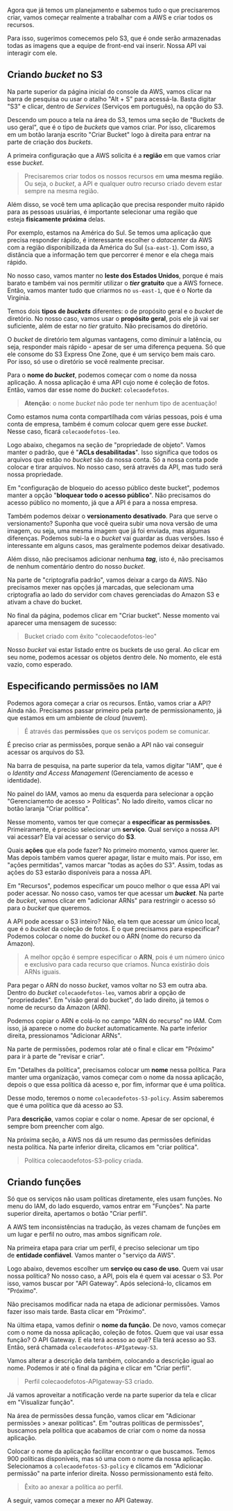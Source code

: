 
Agora que já temos um planejamento e sabemos tudo o que precisaremos criar, vamos começar realmente a trabalhar com a AWS e criar todos os recursos.

Para isso, sugerimos comecemos pelo S3, que é onde serão armazenadas todas as imagens que a equipe de front-end vai inserir. Nossa API vai interagir com ele.

## Criando _bucket_ no S3

Na parte superior da página inicial do console da AWS, vamos clicar na barra de pesquisa ou usar o atalho "Alt + S" para acessá-la. Basta digitar "S3" e clicar, dentro de _Services_ (Serviços em português), na opção do S3.

Descendo um pouco a tela na área do S3, temos uma seção de "Buckets de uso geral", que é o tipo de _buckets_ que vamos criar. Por isso, clicaremos em um botão laranja escrito "Criar Bucket" logo à direita para entrar na parte de criação dos _buckets_.

A primeira configuração que a AWS solicita é a **região** em que vamos criar esse _bucket_.

> Precisaremos criar todos os nossos recursos em **uma mesma região**. Ou seja, o _bucket_, a API e qualquer outro recurso criado devem estar sempre na mesma região.

Além disso, se você tem uma aplicação que precisa responder muito rápido para as pessoas usuárias, é importante selecionar uma região que esteja **fisicamente próxima** delas.

Por exemplo, estamos na América do Sul. Se temos uma aplicação que precisa responder rápido, é interessante escolher o _datacenter_ da AWS com a região disponibilizada da América do Sul (`sa-east-1`). Com isso, a distância que a informação tem que percorrer é menor e ela chega mais rápido.

No nosso caso, vamos manter no **leste dos Estados Unidos**, porque é mais barato e também vai nos permitir utilizar o **_tier_ gratuito** que a AWS fornece. Então, vamos manter tudo que criarmos no `us-east-1`, que é o Norte da Virgínia.

Temos dois **tipos de _buckets_** diferentes: o de propósito geral e o _bucket_ de diretório. No nosso caso, vamos usar o **propósito geral**, pois ele já vai ser suficiente, além de estar no _tier_ gratuito. Não precisamos do diretório.

O _bucket_ de diretório tem algumas vantagens, como diminuir a latência, ou seja, responder mais rápido - apesar de ser uma diferença pequena. Só que ele consome do S3 Express One Zone, que é um serviço bem mais caro. Por isso, só use o diretório se você realmente precisar.

Para o **nome do _bucket_**, podemos começar com o nome da nossa aplicação. A nossa aplicação é uma API cujo nome é coleção de fotos. Então, vamos dar esse nome do _bucket_: `colecaodefotos`.

> **Atenção**: o nome _bucket_ não pode ter nenhum tipo de acentuação!

Como estamos numa conta compartilhada com várias pessoas, pois é uma conta de empresa, também é comum colocar quem gere esse _bucket_. Nesse caso, ficará `colecaodefotos-leo`.

Logo abaixo, chegamos na seção de "propriedade de objeto". Vamos manter o padrão, que é "**ACLs desabilitadas**". Isso significa que todos os arquivos que estão no _bucket_ são da nossa conta. Só a nossa conta pode colocar e tirar arquivos. No nosso caso, será através da API, mas tudo será nossa propriedade.

Em "configuração de bloqueio do acesso público deste bucket", podemos manter a opção "**bloquear todo o acesso público**". Não precisamos do acesso público no momento, já que a API é para a nossa empresa.

Também podemos deixar o **versionamento desativado**. Para que serve o versionamento? Suponha que você queira subir uma nova versão de uma imagem, ou seja, uma mesma imagem que já foi enviada, mas algumas diferenças. Podemos subi-la e o _bucket_ vai guardar as duas versões. Isso é interessante em alguns casos, mas geralmente podemos deixar desativado.

Além disso, não precisamos adicionar nenhuma _**tag**_, isto é, não precisamos de nenhum comentário dentro do nosso _bucket_.

Na parte de "criptografia padrão", vamos deixar a cargo da AWS. Não precisamos mexer nas opções já marcadas, que selecionam uma criptografia ao lado do servidor com chaves gerenciadas do Amazon S3 e ativam a chave do bucket.

No final da página, podemos clicar em "Criar bucket". Nesse momento vai aparecer uma mensagem de sucesso:

> Bucket criado com êxito "colecaodefotos-leo"

Nosso _bucket_ vai estar listado entre os buckets de uso geral. Ao clicar em seu nome, podemos acessar os objetos dentro dele. No momento, ele está vazio, como esperado.

## Especificando permissões no IAM

Podemos agora começar a criar os recursos. Então, vamos criar a API? Ainda não. Precisamos passar primeiro pela parte de permissionamento, já que estamos em um ambiente de _cloud_ (nuvem).

> É através das **permissões** que os serviços podem se comunicar.

É preciso criar as permissões, porque senão a API não vai conseguir acessar os arquivos do S3.

Na barra de pesquisa, na parte superior da tela, vamos digitar "IAM", que é o _Identity and Access Management_ (Gerenciamento de acesso e identidade).

No painel do IAM, vamos ao menu da esquerda para selecionar a opção "Gerenciamento de acesso > Políticas". No lado direito, vamos clicar no botão laranja "Criar política".

Nesse momento, vamos ter que começar a **especificar as permissões**. Primeiramente, é preciso selecionar um **serviço**. Qual serviço a nossa API vai acessar? Ela vai acessar o serviço do **S3**.

Quais **ações** que ela pode fazer? No primeiro momento, vamos querer ler. Mas depois também vamos querer apagar, listar e muito mais. Por isso, em "ações permitidas", vamos marcar "todas as ações do S3". Assim, todas as ações do S3 estarão disponíveis para a nossa API.

Em "Recursos", podemos especificar um pouco melhor o que essa API vai poder acessar. No nosso caso, vamos ter que acessar um _**bucket**_. Na parte de _bucket_, vamos clicar em "adicionar ARNs" para restringir o acesso só para o _bucket_ que queremos.

A API pode acessar o S3 inteiro? Não, ela tem que acessar um único local, que é o _bucket_ da coleção de fotos. E o que precisamos para especificar? Podemos colocar o nome do _bucket_ ou o ARN (nome do recurso da Amazon).

> A melhor opção é sempre especificar o **ARN**, pois é um número único e exclusivo para cada recurso que criamos. Nunca existirão dois ARNs iguais.

Para pegar o ARN do nosso _bucket_, vamos voltar no S3 em outra aba. Dentro do _bucket_ `colecaodefotos-leo`, vamos abrir a opção de "propriedades". Em "visão geral do bucket", do lado direito, já temos o nome de recurso da Amazon (ARN).

Podemos copiar o ARN e colá-lo no campo "ARN do recurso" no IAM. Com isso, já aparece o nome do _bucket_ automaticamente. Na parte inferior direita, pressionamos "Adicionar ARNs".

Na parte de permissões, podemos rolar até o final e clicar em "Próximo" para ir à parte de "revisar e criar".

Em "Detalhes da política", precisamos colocar um **nome** nessa política. Para manter uma organização, vamos começar com o nome da nossa aplicação, depois o que essa política dá acesso e, por fim, informar que é uma política.

Desse modo, teremos o nome `colecaodefotos-S3-policy`. Assim saberemos que é uma política que dá acesso ao S3.

Para **descrição**, vamos copiar e colar o nome. Apesar de ser opcional, é sempre bom preencher com algo.

Na próxima seção, a AWS nos dá um resumo das permissões definidas nesta política. Na parte inferior direita, clicamos em "criar política".

> Política colecaodefotos-S3-policy criada.

## Criando funções

Só que os serviços não usam políticas diretamente, eles usam funções. No menu do IAM, do lado esquerdo, vamos entrar em "Funções". Na parte superior direita, apertamos o botão "Criar perfil".

A AWS tem inconsistências na tradução, às vezes chamam de funções em um lugar e perfil no outro, mas ambos significam _role_.

Na primeira etapa para criar um perfil, é preciso selecionar um tipo de **entidade confiável**. Vamos manter o "serviço da AWS".

Logo abaixo, devemos escolher um **serviço ou caso de uso**. Quem vai usar nossa política? No nosso caso, a API, pois ela é quem vai acessar o S3. Por isso, vamos buscar por "API Gateway". Após selecioná-lo, clicamos em "Próximo".

Não precisamos modificar nada na etapa de adicionar permissões. Vamos fazer isso mais tarde. Basta clicar em "Próximo".

Na última etapa, vamos definir o **nome da função**. De novo, vamos começar com o nome da nossa aplicação, coleção de fotos. Quem que vai usar essa função? O API Gateway. E ela terá acesso ao quê? Ela terá acesso ao S3. Então, será chamada `colecaodefotos-APIgateway-S3`.

Vamos alterar a descrição dela também, colocando a descrição igual ao nome. Podemos ir até o final da página e clicar em "Criar perfil".

> Perfil colecaodefotos-APIgateway-S3 criado.

Já vamos aproveitar a notificação verde na parte superior da tela e clicar em "Visualizar função".

Na área de permissões dessa função, vamos clicar em "Adicionar permissões > anexar políticas". Em "outras políticas de permissões", buscamos pela política que acabamos de criar com o nome da nossa aplicação.

Colocar o nome da aplicação facilitar encontrar o que buscamos. Temos 900 políticas disponíveis, mas só uma com o nome da nossa aplicação. Selecionamos a `colecaodefotos-S3-policy` e clicamos em "Adicionar permissão" na parte inferior direita. Nosso permissionamento está feito.

> Êxito ao anexar a política ao perfil.

A seguir, vamos começar a mexer no API Gateway.